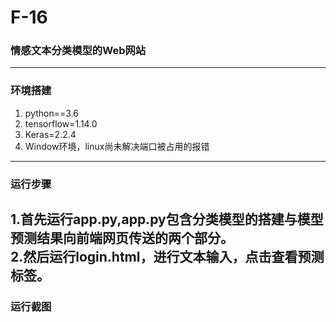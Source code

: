 # F-16  
### 情感文本分类模型的Web网站  
----------  
### 环境搭建  
1. python==3.6  
2. tensorflow=1.14.0  
3. Keras=2.2.4  
4. Window环境，linux尚未解决端口被占用的报错  
----------  
### 运行步骤  
1.首先运行app.py,app.py包含分类模型的搭建与模型预测结果向前端网页传送的两个部分。  
2.然后运行login.html，进行文本输入，点击查看预测标签。  
----------  
### 运行截图  
